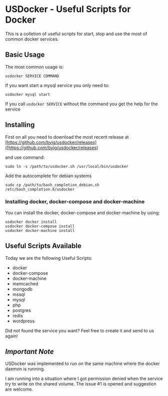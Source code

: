 # USDocker - Useful Scripts for Docker

This is a colletion of useful scripts for start, stop and use the most of common docker services. 

## Basic Usage

The most common usage is:

```
usdocker SERVICE COMMAND
```

If you want start a mysql service you only need to:

```
usdocker mysql start
```

If you call `usdocker SERVICE` without the command you get the help for the service

## Installing

First on all you need to download the most recent release at [https://github.com/byjg/usdocker/releases]([https://github.com/byjg/usdocker/releases)

and use command:

```
sudo ln -s /path/to/usdocker.sh /usr/local/bin/usdocker
```

Add the autocomplete for debian systems

```
sudo cp /path/to/bash_completion_debian.sh /etc/bash_completion.d/usdocker
```


### Installing docker, docker-compose and docker-machine

You can install the docker, docker-compose and docker-machine by using:

```
usdocker docker install
usdocker docker-compose install
usdocker docker-machine install
```

## Useful Scripts Available

Today we are the following Useful Scripts:
- docker
- docker-compose
- docker-machine
- memcached
- mongodb
- mssql
- mysql
- php
- postgres
- redis
- wordpress

Did not found the service you want? Feel free to create it and send to us again!

## *Important Note*

USDocker was implemented to run on the same machine where the docker daemon is running. 

I am running into a situation where I got permission denied when the service try to write on the shared volume. 
The issue #1 is opened and suggestion are welcome. 

